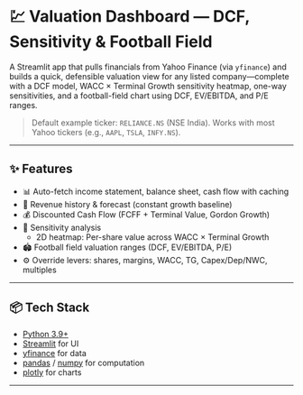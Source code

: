 # 💹 Valuation Dashboard — DCF, Sensitivity & Football Field

A Streamlit app that pulls financials from Yahoo Finance (via `yfinance`) and builds a quick, defensible valuation view for any listed company—complete with a DCF model, WACC × Terminal Growth sensitivity heatmap, one-way sensitivities, and a football-field chart using DCF, EV/EBITDA, and P/E ranges.

> Default example ticker: `RELIANCE.NS` (NSE India). Works with most Yahoo tickers (e.g., `AAPL`, `TSLA`, `INFY.NS`).

---

## ✨ Features

- 📊 Auto-fetch income statement, balance sheet, cash flow with caching  
- 🔮 Revenue history & forecast (constant growth baseline)  
- 💰 Discounted Cash Flow (FCFF + Terminal Value, Gordon Growth)  
- 🧪 Sensitivity analysis
  - 2D heatmap: Per-share value across WACC × Terminal Growth  
- 🏟️ Football field valuation ranges (DCF, EV/EBITDA, P/E)  
- ⚙️ Override levers: shares, margins, WACC, TG, Capex/Dep/NWC, multiples  

---

## 📦 Tech Stack

- [Python 3.9+](https://www.python.org/)  
- [Streamlit](https://streamlit.io/) for UI  
- [yfinance](https://pypi.org/project/yfinance/) for data  
- [pandas](https://pandas.pydata.org/) / [numpy](https://numpy.org/) for computation  
- [plotly](https://plotly.com/python/) for charts  

---
